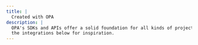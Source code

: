 ```yaml
---
title: |
  Created with OPA
description: |
  OPA's SDKs and APIs offer a solid foundation for all kinds of projects. See
  the integrations below for inspiration.
---
```


